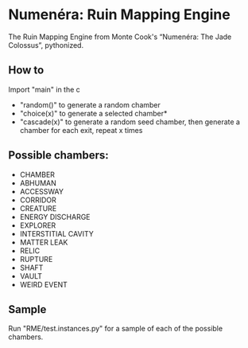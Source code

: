 # Numenéra: Ruin Mapping Engine
The Ruin Mapping Engine from Monte Cook's “Numenéra: The Jade Colossus”, pythonized.

## How to
Import "main" in the c

- "random()" to generate a random chamber
- "choice(x)" to generate a selected chamber*
- "cascade(x)" to generate a random seed chamber, then generate a chamber for each exit, repeat x times

## Possible chambers:

- CHAMBER
- ABHUMAN
- ACCESSWAY
- CORRIDOR
- CREATURE
- ENERGY DISCHARGE
- EXPLORER
- INTERSTITIAL CAVITY
- MATTER LEAK
- RELIC
- RUPTURE
- SHAFT
- VAULT
- WEIRD EVENT

## Sample
Run "RME/test.instances.py" for a sample of each of the possible chambers.